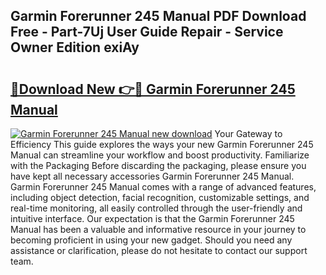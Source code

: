 ## Garmin Forerunner 245 Manual PDF Download Free - Part-7Uj User Guide Repair - Service Owner Edition exiAy

# <h2><a href="http://bc27013.oget.top/?id=Garmin+Forerunner+245+Manual">🔗Download New 👉🔴 Garmin Forerunner 245 Manual</a></h2>

[![Garmin Forerunner 245 Manual new download](https://i.imgur.com/5g1atiW.png)](http://bc27013.oget.top/?id=Garmin+Forerunner+245+Manual)
Your Gateway to Efficiency This guide explores the ways your new Garmin Forerunner 245 Manual can streamline your workflow and boost productivity. Familiarize with the Packaging Before discarding the packaging, please ensure you have kept all necessary accessories Garmin Forerunner 245 Manual. Garmin Forerunner 245 Manual comes with a range of advanced features, including object detection, facial recognition, customizable settings, and real-time monitoring, all easily controlled through the user-friendly and intuitive interface. Our expectation is that the Garmin Forerunner 245 Manual has been a valuable and informative resource in your journey to becoming proficient in using your new gadget. Should you need any assistance or clarification, please do not hesitate to contact our support team.
